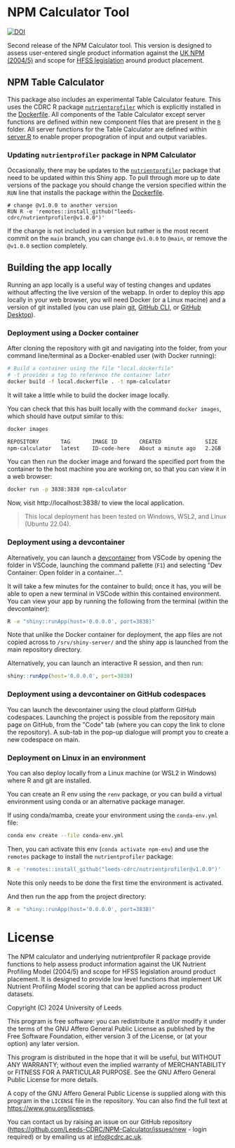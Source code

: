 # NPM Calculator Tool

[![DOI](https://zenodo.org/badge/525283616.svg)](https://zenodo.org/badge/latestdoi/525283616)

Second release of the NPM Calculator tool. This version is designed to assess user-entered single product information against the [UK NPM (2004/5)](https://www.gov.uk/government/publications/the-nutrient-profiling-model) and scope for [HFSS legislation](https://www.gov.uk/government/publications/restricting-promotions-of-products-high-in-fat-sugar-or-salt-by-location-and-by-volume-price/restricting-promotions-of-products-high-in-fat-sugar-or-salt-by-location-and-by-volume-price-implementation-guidance) around product placement.

## NPM Table Calculator

This package also includes an experimental Table Calculator feature. 
This uses the CDRC R package
[`nutrientprofiler`](https://github.com/Leeds-CDRC/nutrientprofiler)
which is explicitly installed in the [Dockerfile](./Dockerfile). All components
of the Table Calculator except server functions are defined within new component
files that are present in the [`R`](./R/) folder. All server functions for the
Table Calculator are defined within [server.R](./server.R#L509) to enable proper
propogration of input and output variables.

### Updating `nutrientprofiler` package in NPM Calculator

Occasionally, there may be updates to the
[`nutrientprofiler`](https://github.com/Leeds-CDRC/nutrientprofiler) package
that need to be updated within this Shiny app. To pull through more up to date
versions of the package you should change the version specified within the `RUN`
line that installs the package within the [Dockerfile](./Dockerfile#L5).

```docker
# change @v1.0.0 to another version
RUN R -e 'remotes::install_github("leeds-cdrc/nutrientprofiler@v1.0.0")'
```

If the change is not included in a version but rather is the most recent commit
on the `main` branch, you can change `@v1.0.0` to `@main`, or remove the `@v1.0.0`
section completely.

## Building the app locally

Running an app locally is a useful way of testing changes and updates without affecting the live version of the webapp. In order to deploy this app locally in your web browser, you will need Docker (or a Linux macine) and a version of git installed (you can use plain [git](https://git-scm.com/), [GitHub CLI](https://cli.github.com/), or [GitHub Desktop](https://desktop.github.com/)).

### Deployment using a Docker container

After cloning the repository with git and navigating into the folder, from your command line/terminal as a Docker-enabled user (with Docker running):

```bash
# Build a container using the file "local.dockerfile"
# -t provides a tag to reference the container later
docker build -f local.dockerfile . -t npm-calculator
```

It will take a little while to build the docker image locally.

You can check that this has built locally with the command `docker images`, which should have output similar to this:

```bash
docker images

REPOSITORY       TAG       IMAGE ID       CREATED              SIZE
npm-calculator   latest    ID-code-here   About a minute ago   2.2GB
```

You can then run the docker image and forward the specified port from the container to the host machine you are working on, so that you can view it in a web browser:

```bash
docker run -p 3838:3838 npm-calculator
```

Now, visit http://localhost:3838/ to view the local application.

> This local deployment has been tested on Windows, WSL2, and Linux (Ubuntu 22.04).

### Deployment using a devcontainer

Alternatively, you can launch a [devcontainer](https://code.visualstudio.com/docs/devcontainers/containers) from VSCode by opening the folder in VSCode, launching the command pallette (`F1`) and selecting "Dev Container: Open folder in a container...".

It will take a few minutes for the container to build; once it has, you will be able to open a new terminal in VSCode within this contained environment. You can view your app by running the following from the terminal (within the devcontainer):

```bash
R -e "shiny::runApp(host='0.0.0.0', port=3838)"
```
Note that unlike the Docker container for deployment, the app files are not copied across to `/srv/shiny-server/` and the shiny app is launched from the main repository directory.

Alternatively, you can launch an interactive R session, and then run:

```R
shiny::runApp(host='0.0.0.0', port=3838)
```
### Deployment using a devcontainer on GitHub codespaces

You can launch the devcontainer using the cloud platform GitHub codespaces. Launching the project is possible from the repository main page on GitHub, from the "Code" tab (where you can copy the link to clone the repository). A sub-tab in the pop-up dialogue will prompt you to create a new codespace on main.

### Deployment on Linux in an environment

You can also deploy locally from a Linux machine (or WSL2 in Windows) where R and git are installed.

You can create an R env using the `renv` package, or you can build a virtual environment using conda or an alternative package manager.

If using conda/mamba, create your environment using the `conda-env.yml` file:

```bash
conda env create --file conda-env.yml
```

Then, you can activate this env (`conda activate npm-env`) and use the `remotes` package to install the `nutrientprofiler` package:

```bash
R -e 'remotes::install_github("leeds-cdrc/nutrientprofiler@v1.0.0")'
```
Note this only needs to be done the first time the environment is activated.

And then run the app from the project directory:

```bash
R -e "shiny::runApp(host='0.0.0.0', port=3838)"
```

# License

The NPM calculator and underlying nutrientprofiler R package provide functions to help assess product information against the UK Nutrient Profiling Model (2004/5) and scope for HFSS legislation around product placement. It is designed to provide low level functions that implement UK Nutrient Profiling Model scoring that can be applied across product datasets.

Copyright (C) 2024 University of Leeds

This program is free software: you can redistribute it and/or modify
it under the terms of the GNU Affero General Public License as published
by the Free Software Foundation, either version 3 of the License, or
(at your option) any later version.

This program is distributed in the hope that it will be useful,
but WITHOUT ANY WARRANTY; without even the implied warranty of
MERCHANTABILITY or FITNESS FOR A PARTICULAR PURPOSE.  See the
GNU Affero General Public License for more details.

A copy of the GNU Affero General Public License is supplied
along with this program in the `LICENSE` file in the repository.
You can also find the full text at https://www.gnu.org/licenses.

You can contact us by raising an issue on our GitHub repository (https://github.com/Leeds-CDRC/NPM-Calculator/issues/new - login required) or by emailing
us at info@cdrc.ac.uk.